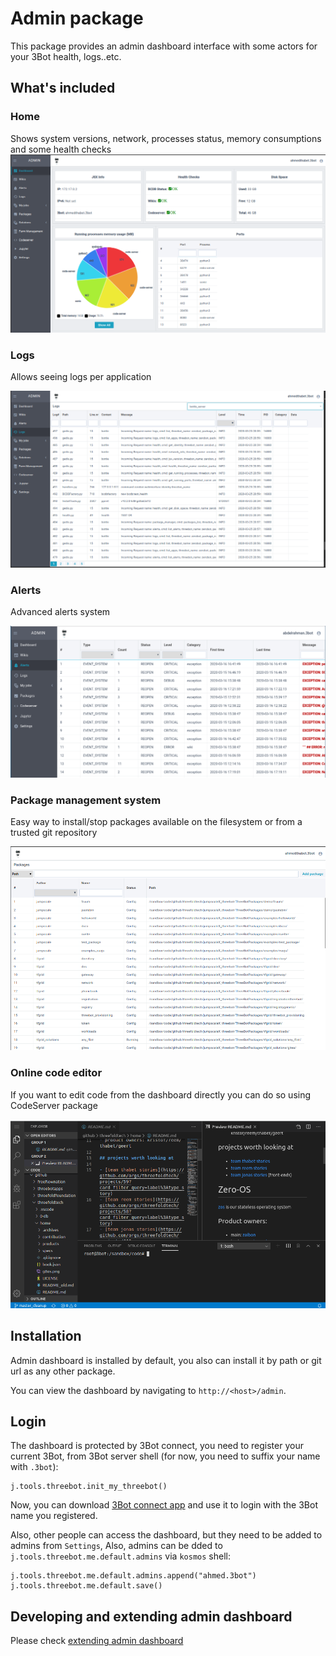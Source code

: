 # Admin package

This package provides an admin dashboard interface with some actors for your 3Bot health, logs..etc.

## What's included

### Home

Shows system versions, network, processes status, memory consumptions and some health checks
![images/dashboard.png](images/dashboard.png)

### Logs
Allows seeing logs per application

![logs](images/logs.png)


### Alerts
Advanced alerts system

![alerts](images/alerts.png)

### Package management system
Easy way to install/stop packages available on the filesystem or from a trusted git repository

![packagemanager](images/packagemanager.png)


### Online code editor

If you want to edit code from the dashboard directly you can do so using CodeServer package

![codeserver](images/codeserverterminal.png)

## Installation

Admin dashboard is installed by default, you also can install it by path or git url as any other package.

You can view the dashboard by navigating to `http://<host>/admin`.

## Login

The dashboard is protected by 3Bot connect, you need to register your current 3Bot, from 3Bot server shell (for now, you need to suffix your name with `.3bot`):

```
j.tools.threebot.init_my_threebot()
```

Now, you can download [3Bot connect app](https://3bot.org/3bot.html) and use it to login with the 3Bot name you registered.

Also, other people can access the dashboard, but they need to be added to admins from `Settings`, Also, admins can be dded to `j.tools.threebot.me.default.admins` via `kosmos` shell:

```python3
j.tools.threebot.me.default.admins.append("ahmed.3bot")
j.tools.threebot.me.default.save()
```

## Developing and extending admin dashboard

Please check [extending admin dashboard](extending_admin.md)